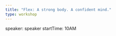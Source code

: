 ```yaml
---
title: "Flex: A strong body. A confident mind."
type: workshop
---
```

speaker: speaker
startTime: 10AM